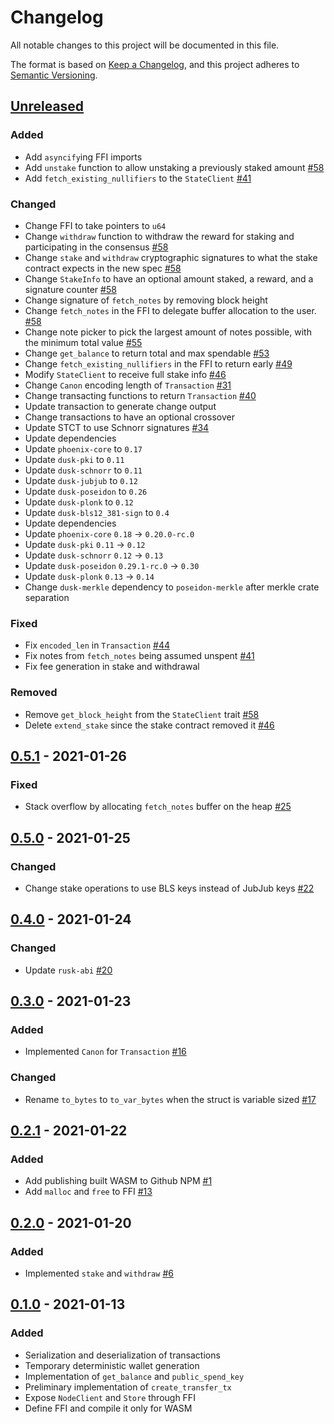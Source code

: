 # Changelog

All notable changes to this project will be documented in this file.

The format is based on [Keep a Changelog](https://keepachangelog.com/en/1.0.0/),
and this project adheres to [Semantic Versioning](https://semver.org/spec/v2.0.0.html).

## [Unreleased]

### Added

- Add `asyncify`ing FFI imports
- Add `unstake` function to allow unstaking a previously staked amount [#58]
- Add `fetch_existing_nullifiers` to the `StateClient` [#41]

### Changed

- Change FFI to take pointers to `u64`
- Change `withdraw` function to withdraw the reward for staking and
  participating in the consensus [#58]
- Change `stake` and `withdraw` cryptographic signatures to what the stake
  contract expects in the new spec [#58]
- Change `StakeInfo` to have an optional amount staked, a reward, and a
  signature counter [#58]
- Change signature of `fetch_notes` by removing block height
- Change `fetch_notes` in the FFI to delegate buffer allocation to the user. [#58]
- Change note picker to pick the largest amount of notes possible, with the minimum
  total value [#55]
- Change `get_balance` to return total and max spendable [#53]
- Change `fetch_existing_nullifiers` in the FFI to return early [#49]
- Modify `StateClient` to receive full stake info [#46]
- Change `Canon` encoding length of `Transaction` [#31]
- Change transacting functions to return `Transaction` [#40]
- Update transaction to generate change output
- Change transactions to have an optional crossover
- Update STCT to use Schnorr signatures [#34]
- Update dependencies
- Update `phoenix-core` to `0.17`
- Update `dusk-pki` to `0.11`
- Update `dusk-schnorr` to `0.11`
- Update `dusk-jubjub` to `0.12`
- Update `dusk-poseidon` to `0.26`
- Update `dusk-plonk` to `0.12`
- Update `dusk-bls12_381-sign` to `0.4`
- Update dependencies
- Update `phoenix-core` `0.18` -> `0.20.0-rc.0`
- Update `dusk-pki` `0.11` -> `0.12`
- Update `dusk-schnorr` `0.12` -> `0.13`
- Update `dusk-poseidon` `0.29.1-rc.0` -> `0.30`
- Update `dusk-plonk` `0.13` -> `0.14`
- Change `dusk-merkle` dependency to `poseidon-merkle` after merkle crate separation

### Fixed

- Fix `encoded_len` in `Transaction` [#44]
- Fix notes from `fetch_notes` being assumed unspent [#41]
- Fix fee generation in stake and withdrawal

### Removed

- Remove `get_block_height` from the `StateClient` trait [#58]
- Delete `extend_stake` since the stake contract removed it [#46]

## [0.5.1] - 2021-01-26

### Fixed

- Stack overflow by allocating `fetch_notes` buffer on the heap [#25]

## [0.5.0] - 2021-01-25

### Changed

- Change stake operations to use BLS keys instead of JubJub keys [#22]

## [0.4.0] - 2021-01-24

### Changed

- Update `rusk-abi` [#20]

## [0.3.0] - 2021-01-23

### Added

- Implemented `Canon` for `Transaction` [#16]

### Changed

- Rename `to_bytes` to `to_var_bytes` when the struct is variable sized [#17]

## [0.2.1] - 2021-01-22

### Added

- Add publishing built WASM to Github NPM [#1]
- Add `malloc` and `free` to FFI [#13]

## [0.2.0] - 2021-01-20

### Added

- Implemented `stake` and `withdraw` [#6]

## [0.1.0] - 2021-01-13

### Added

- Serialization and deserialization of transactions
- Temporary deterministic wallet generation
- Implementation of `get_balance` and `public_spend_key`
- Preliminary implementation of `create_transfer_tx`
- Expose `NodeClient` and `Store` through FFI
- Define FFI and compile it only for WASM

[#58]: https://github.com/dusk-network/wallet-core/issues/58
[#55]: https://github.com/dusk-network/wallet-core/issues/55
[#53]: https://github.com/dusk-network/wallet-core/issues/53
[#49]: https://github.com/dusk-network/wallet-core/issues/49
[#46]: https://github.com/dusk-network/wallet-core/issues/46
[#44]: https://github.com/dusk-network/wallet-core/issues/44
[#41]: https://github.com/dusk-network/wallet-core/issues/41
[#40]: https://github.com/dusk-network/wallet-core/issues/40
[#34]: https://github.com/dusk-network/wallet-core/issues/34
[#31]: https://github.com/dusk-network/wallet-core/issues/31
[#25]: https://github.com/dusk-network/wallet-core/issues/25
[#22]: https://github.com/dusk-network/wallet-core/issues/22
[#20]: https://github.com/dusk-network/wallet-core/issues/20
[#17]: https://github.com/dusk-network/wallet-core/issues/17
[#16]: https://github.com/dusk-network/wallet-core/issues/16
[#13]: https://github.com/dusk-network/wallet-core/issues/13
[#6]: https://github.com/dusk-network/wallet-core/issues/6
[#1]: https://github.com/dusk-network/wallet-core/issues/1

<!-- Releases -->

[Unreleased]: https://github.com/dusk-network/wallet-core/compare/v0.5.1...HEAD
[0.5.1]: https://github.com/dusk-network/wallet-core/compare/v0.5.0...v0.5.1
[0.5.0]: https://github.com/dusk-network/wallet-core/compare/v0.4.0...v0.5.0
[0.4.0]: https://github.com/dusk-network/wallet-core/compare/v0.3.0...v0.4.0
[0.3.0]: https://github.com/dusk-network/wallet-core/compare/v0.2.1...v0.3.0
[0.2.1]: https://github.com/dusk-network/wallet-core/compare/v0.2.0...v0.2.1
[0.2.0]: https://github.com/dusk-network/wallet-core/compare/v0.1.0...v0.2.0
[0.1.0]: https://github.com/dusk-network/wallet-core/releases/tag/v0.1.0
